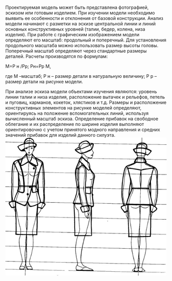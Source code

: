 Проектируемая модель может быть представлена фотографией, эскизом или готовым изделием. При изучении модели необходимо выявить ее особенности и отклонения от базовой конструкции. Анализ модели начинают с разметки на эскизе центральной линии и линий основных конструктивных уровней (талии, бедер, колена, низа изделия).
При работе с графическим изображением модели определяют его масштаб: продольный и поперечный. Для установления продольного масштаба можно использовать размер высоты головы. Поперечный масштаб определяют через стандартные размеры деталей. Расчеты производятся по формулам:

<span class="term">М=Р н /Рр;
Рн=Рр М,</span>

где М –масштаб; Р н – размер детали в натуральную величину; Р р – размер детали на рисунке модели.

При анализе эскиза модели объектами изучения являются: уровень линии талии и низа изделия, расположение вытачек и рельефов, петель и пуговиц, карманов, кокеток, хлястиков и т.д. Размеры и расположение конструктивных элементов на рисунке моделей определяют, ориентируясь на положение вспомогательных линий, используя вычисленный масштаб эскиза. Определение прибавок на свободное облегание и их распределение по ширине изделия выполняют ориентировочно с учетом принятого модного направления и средних значений прибавок для изделий данного силуэта.
![1](/modules/belts/dynamic-infographic/img/infographic_imgs/pop-up_imgs/card3/1.jpg)